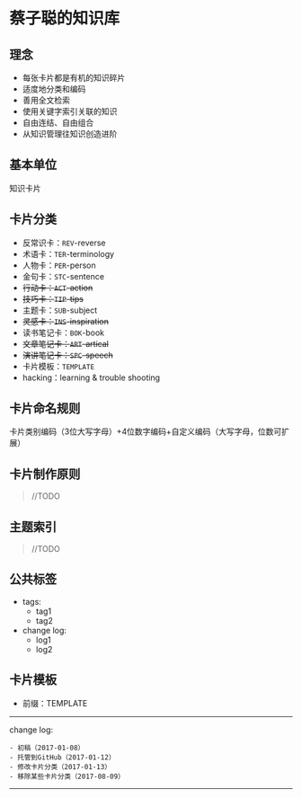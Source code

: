 # 蔡子聪的知识库

## 理念

- 每张卡片都是有机的知识碎片
- 适度地分类和编码
- 善用全文检索
- 使用关键字索引关联的知识
- 自由连结、自由组合
- 从知识管理往知识创造进阶

## 基本单位

知识卡片

## 卡片分类

- 反常识卡：`REV`-reverse
- 术语卡：`TER`-terminology
- 人物卡：`PER`-person
- 金句卡：`STC`-sentence
- ~~行动卡：`ACT`-action~~
- ~~技巧卡：`TIP`-tips~~
- 主题卡：`SUB`-subject
- ~~灵感卡：`INS`-inspiration~~
- 读书笔记卡：`BOK`-book
- ~~文章笔记卡：`ART`-artical~~
- ~~演讲笔记卡：`SPC`-speech~~
- 卡片模板：`TEMPLATE`
- hacking：learning & trouble shooting

## 卡片命名规则

卡片类别编码（3位大写字母）+4位数字编码+自定义编码（大写字母，位数可扩展）

## 卡片制作原则

> //TODO

## 主题索引

> //TODO

## 公共标签

<!--- created time: 2017-01-08 13:46:33-->
<!--- updated time: 2017-01-08 13:46:45-->
- tags: 
	- tag1
	- tag2
- change log: 
	- log1
	- log2

## 卡片模板

- 前缀：TEMPLATE

---

change log: 

	- 初稿（2017-01-08）
	- 托管到GitHub（2017-01-12）
	- 修改卡片分类（2017-01-13）
	- 移除某些卡片分类（2017-08-09）

---


